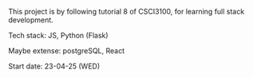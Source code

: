 This project is by following tutorial 8 of CSCI3100, for learning full stack development.

Tech stack: JS, Python (Flask)

Maybe extense: postgreSQL, React

Start date: 23-04-25 (WED)